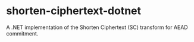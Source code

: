 # shorten-ciphertext-dotnet
A .NET implementation of the Shorten Ciphertext (SC) transform for AEAD commitment.
